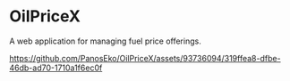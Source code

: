 # OilPriceX
A web application for managing fuel price offerings.


https://github.com/PanosEko/OilPriceX/assets/93736094/319ffea8-dfbe-46db-ad70-1710a1f6ec0f


